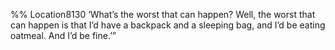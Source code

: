 %% Location8130 
‘What’s the worst that can happen? Well, the worst that can happen is that I’d have a backpack and a sleeping bag, and I’d be eating oatmeal. And I’d be fine.’” 